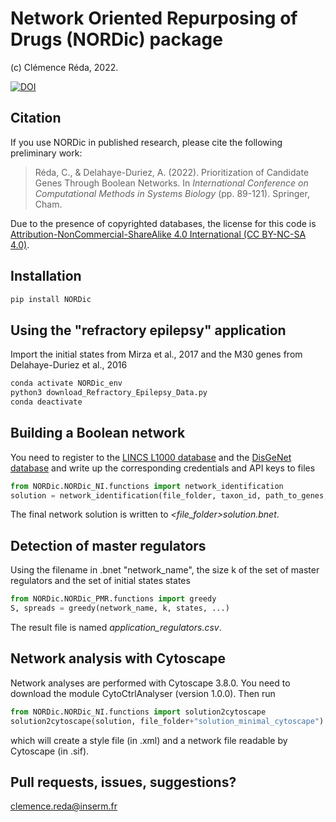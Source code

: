 # Network Oriented Repurposing of Drugs (NORDic) package
(c) Clémence Réda, 2022.

[![DOI](https://zenodo.org/badge/DOI/10.5281/zenodo.7239048.svg)](https://doi.org/10.5281/zenodo.7239048)

## Citation

If you use NORDic in published research, please cite the following preliminary work:

> Réda, C., & Delahaye-Duriez, A. (2022). Prioritization of Candidate Genes Through Boolean Networks. In *International Conference on Computational Methods in Systems Biology* (pp. 89-121). Springer, Cham.

Due to the presence of copyrighted databases, the license for this code is [Attribution-NonCommercial-ShareAlike 4.0 International (CC BY-NC-SA 4.0)](https://creativecommons.org/licenses/by-nc-sa/4.0/).

## Installation

```bash
pip install NORDic
```

## Using the "refractory epilepsy" application

Import the initial states from Mirza et al., 2017 and the M30 genes from Delahaye-Duriez et al., 2016

```bash
conda activate NORDic_env
python3 download_Refractory_Epilepsy_Data.py
conda deactivate
```

## Building a Boolean network

You need to register to the [LINCS L1000 database](https://clue.io/developer-resources#apisection) and the [DisGeNet database](https://www.disgenet.org/) and write up the corresponding credentials and API keys to files 

```python
from NORDic.NORDic_NI.functions import network_identification
solution = network_identification(file_folder, taxon_id, path_to_genes, ...)
```

The final network solution is written to *<file_folder>solution.bnet*.

## Detection of master regulators

Using the filename in .bnet "network_name", the size k of the set of master regulators and the set of initial states states

```python
from NORDic.NORDic_PMR.functions import greedy
S, spreads = greedy(network_name, k, states, ...)
```

The result file is named *application_regulators.csv*.

## Network analysis with Cytoscape

Network analyses are performed with Cytoscape 3.8.0. You need to download the module CytoCtrlAnalyser (version 1.0.0). Then run

```python
from NORDic.NORDic_NI.functions import solution2cytoscape
solution2cytoscape(solution, file_folder+"solution_minimal_cytoscape")
```

which will create a style file (in .xml) and a network file readable by Cytoscape (in .sif). 

## Pull requests, issues, suggestions?

clemence.reda@inserm.fr
